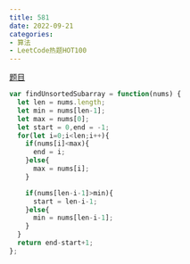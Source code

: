 ```yaml
---
title: 581
date: 2022-09-21
categories: 
- 算法
- LeetCode热题HOT100
---
```


[题目](https://leetcode.cn/problems/shortest-unsorted-continuous-subarray/)


```js
var findUnsortedSubarray = function(nums) {
  let len = nums.length;
  let min = nums[len-1];
  let max = nums[0];
  let start = 0,end = -1;
  for(let i=0;i<len;i++){
    if(nums[i]<max){
      end = i;
    }else{
      max = nums[i];
    }

    if(nums[len-i-1]>min){
      start = len-i-1;
    }else{
      min = nums[len-i-1];
    }
  }
  return end-start+1;
};
```